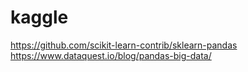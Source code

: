 # kaggle
https://github.com/scikit-learn-contrib/sklearn-pandas
https://www.dataquest.io/blog/pandas-big-data/

